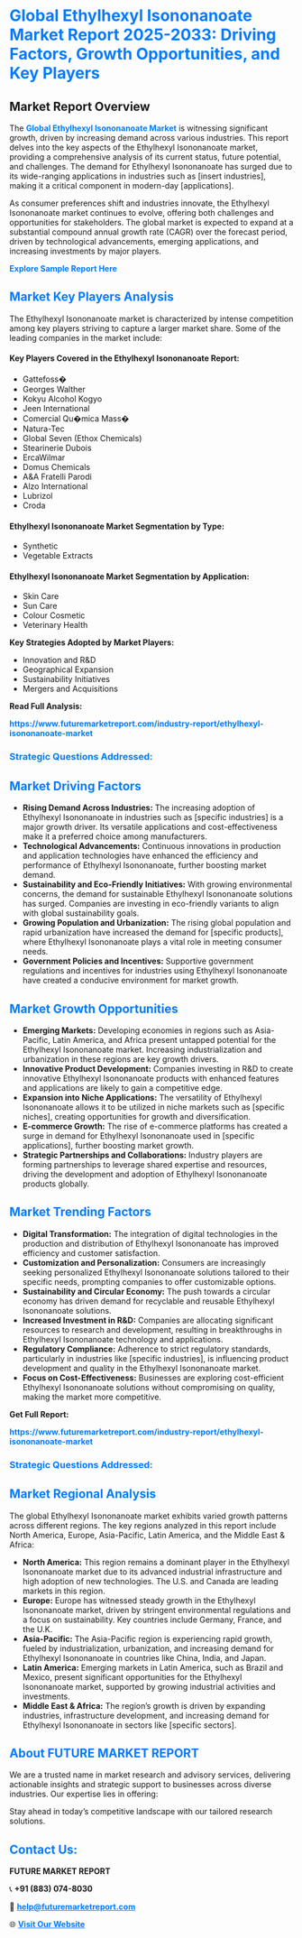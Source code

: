 <h1 style="color: #007BFF;">Global Ethylhexyl Isononanoate Market Report 2025-2033: Driving Factors, Growth Opportunities, and Key Players</h1>

<section id="overview">
<h2>Market Report Overview</h2>
<p>The <a href="https://www.futuremarketreport.com/industry-report/ethylhexyl-isononanoate-market" style="color: #007BFF; text-decoration: none;"><strong>Global Ethylhexyl Isononanoate Market</strong></a> is witnessing significant growth, driven by increasing demand across various industries. This report delves into the key aspects of the Ethylhexyl Isononanoate market, providing a comprehensive analysis of its current status, future potential, and challenges. The demand for Ethylhexyl Isononanoate has surged due to its wide-ranging applications in industries such as [insert industries], making it a critical component in modern-day [applications].</p>
<p>As consumer preferences shift and industries innovate, the Ethylhexyl Isononanoate market continues to evolve, offering both challenges and opportunities for stakeholders. The global market is expected to expand at a substantial compound annual growth rate (CAGR) over the forecast period, driven by technological advancements, emerging applications, and increasing investments by major players.</p>
</section>

<section id="overview">
<p><a href="https://www.futuremarketreport.com/request-sample/reportId=33381" style="color: #007BFF; text-decoration: none;"><strong>Explore Sample Report Here</strong></a></p>
</section>

<section id="key-players">
<h2 style="color: #007BFF;">Market Key Players Analysis</h2>
<p>The Ethylhexyl Isononanoate market is characterized by intense competition among key players striving to capture a larger market share. Some of the leading companies in the market include:</p>
<h4>Key Players Covered in the Ethylhexyl Isononanoate Report:</h4>
<ul><li>Gattefoss�</li><li>Georges Walther</li><li>Kokyu Alcohol Kogyo</li><li>Jeen International</li><li>Comercial Qu�mica Mass�</li><li>Natura-Tec</li><li>Global Seven (Ethox Chemicals)</li><li>Stearinerie Dubois</li><li>ErcaWilmar</li><li>Domus Chemicals</li><li>A&amp;A Fratelli Parodi</li><li>Alzo International</li><li>Lubrizol</li><li>Croda</li></ul>
<h4>Ethylhexyl Isononanoate Market Segmentation by Type:</h4>
<ul><li>Synthetic</li><li>Vegetable Extracts</li></ul>

<h4>Ethylhexyl Isononanoate Market Segmentation by Application:</h4>
<ul><li>Skin Care</li><li>Sun Care</li><li>Colour Cosmetic</li><li>Veterinary Health</li></ul>
<p><strong>Key Strategies Adopted by Market Players:</strong></p>
<ul>
<li>Innovation and R&D</li>
<li>Geographical Expansion</li>
<li>Sustainability Initiatives</li>
<li>Mergers and Acquisitions</li>
</ul>
</section>

<section>
<p><strong>Read Full Analysis: </strong></p><a href="https://www.futuremarketreport.com/industry-report/ethylhexyl-isononanoate-market" style="color: #007BFF; text-decoration: none;"><strong>https://www.futuremarketreport.com/industry-report/ethylhexyl-isononanoate-market</strong></a>
<h3 style="color: #007BFF;">Strategic Questions Addressed:</h3>
</section>

<section id="driving-factors">
<h2 style="color: #007BFF;">Market Driving Factors</h2>
<ul>
<li><strong>Rising Demand Across Industries:</strong> The increasing adoption of Ethylhexyl Isononanoate in industries such as [specific industries] is a major growth driver. Its versatile applications and cost-effectiveness make it a preferred choice among manufacturers.</li>
<li><strong>Technological Advancements:</strong> Continuous innovations in production and application technologies have enhanced the efficiency and performance of Ethylhexyl Isononanoate, further boosting market demand.</li>
<li><strong>Sustainability and Eco-Friendly Initiatives:</strong> With growing environmental concerns, the demand for sustainable Ethylhexyl Isononanoate solutions has surged. Companies are investing in eco-friendly variants to align with global sustainability goals.</li>
<li><strong>Growing Population and Urbanization:</strong> The rising global population and rapid urbanization have increased the demand for [specific products], where Ethylhexyl Isononanoate plays a vital role in meeting consumer needs.</li>
<li><strong>Government Policies and Incentives:</strong> Supportive government regulations and incentives for industries using Ethylhexyl Isononanoate have created a conducive environment for market growth.</li>
</ul>
</section>

<section id="growth-opportunities">
<h2 style="color: #007BFF;">Market Growth Opportunities</h2>
<ul>
<li><strong>Emerging Markets:</strong> Developing economies in regions such as Asia-Pacific, Latin America, and Africa present untapped potential for the Ethylhexyl Isononanoate market. Increasing industrialization and urbanization in these regions are key growth drivers.</li>
<li><strong>Innovative Product Development:</strong> Companies investing in R&D to create innovative Ethylhexyl Isononanoate products with enhanced features and applications are likely to gain a competitive edge.</li>
<li><strong>Expansion into Niche Applications:</strong> The versatility of Ethylhexyl Isononanoate allows it to be utilized in niche markets such as [specific niches], creating opportunities for growth and diversification.</li>
<li><strong>E-commerce Growth:</strong> The rise of e-commerce platforms has created a surge in demand for Ethylhexyl Isononanoate used in [specific applications], further boosting market growth.</li>
<li><strong>Strategic Partnerships and Collaborations:</strong> Industry players are forming partnerships to leverage shared expertise and resources, driving the development and adoption of Ethylhexyl Isononanoate products globally.</li>
</ul>
</section>

<section id="trending-factors">
<h2 style="color: #007BFF;">Market Trending Factors</h2>
<ul>
<li><strong>Digital Transformation:</strong> The integration of digital technologies in the production and distribution of Ethylhexyl Isononanoate has improved efficiency and customer satisfaction.</li>
<li><strong>Customization and Personalization:</strong> Consumers are increasingly seeking personalized Ethylhexyl Isononanoate solutions tailored to their specific needs, prompting companies to offer customizable options.</li>
<li><strong>Sustainability and Circular Economy:</strong> The push towards a circular economy has driven demand for recyclable and reusable Ethylhexyl Isononanoate solutions.</li>
<li><strong>Increased Investment in R&D:</strong> Companies are allocating significant resources to research and development, resulting in breakthroughs in Ethylhexyl Isononanoate technology and applications.</li>
<li><strong>Regulatory Compliance:</strong> Adherence to strict regulatory standards, particularly in industries like [specific industries], is influencing product development and quality in the Ethylhexyl Isononanoate market.</li>
<li><strong>Focus on Cost-Effectiveness:</strong> Businesses are exploring cost-efficient Ethylhexyl Isononanoate solutions without compromising on quality, making the market more competitive.</li>
</ul>
</section>

<section>
<p><strong>Get Full Report: </strong></p><a href="https://www.futuremarketreport.com/industry-report/ethylhexyl-isononanoate-market" style="color: #007BFF; text-decoration: none;"><strong>https://www.futuremarketreport.com/industry-report/ethylhexyl-isononanoate-market</strong></a>
<h3 style="color: #007BFF;">Strategic Questions Addressed:</h3>
</section>


<section id="regional-analysis">
<h2 style="color: #007BFF;">Market Regional Analysis</h2>
<p>The global Ethylhexyl Isononanoate market exhibits varied growth patterns across different regions. The key regions analyzed in this report include North America, Europe, Asia-Pacific, Latin America, and the Middle East & Africa:</p>
<ul>
<li><strong>North America:</strong> This region remains a dominant player in the Ethylhexyl Isononanoate market due to its advanced industrial infrastructure and high adoption of new technologies. The U.S. and Canada are leading markets in this region.</li>
<li><strong>Europe:</strong> Europe has witnessed steady growth in the Ethylhexyl Isononanoate market, driven by stringent environmental regulations and a focus on sustainability. Key countries include Germany, France, and the U.K.</li>
<li><strong>Asia-Pacific:</strong> The Asia-Pacific region is experiencing rapid growth, fueled by industrialization, urbanization, and increasing demand for Ethylhexyl Isononanoate in countries like China, India, and Japan.</li>
<li><strong>Latin America:</strong> Emerging markets in Latin America, such as Brazil and Mexico, present significant opportunities for the Ethylhexyl Isononanoate market, supported by growing industrial activities and investments.</li>
<li><strong>Middle East & Africa:</strong> The region’s growth is driven by expanding industries, infrastructure development, and increasing demand for Ethylhexyl Isononanoate in sectors like [specific sectors].</li>
</ul>
</section>

<footer>
<h2 style="color: #007BFF;">About FUTURE MARKET REPORT</h2>
<p>We are a trusted name in market research and advisory services, delivering actionable insights and strategic support to businesses across diverse industries. Our expertise lies in offering:</p>

<p>Stay ahead in today’s competitive landscape with our tailored research solutions.</p>

<h2 style="color: #007BFF;">Contact Us:</h2>
<p><strong>FUTURE MARKET REPORT</strong></p>
<p>📞 <strong>+91 (883) 074-8030</strong></p>
<p>📧 <strong><a href="mailto:help@futuremarketreport.com" style="color: #007BFF;">help@futuremarketreport.com</a></strong></p>
<p>🌐 <strong><a href="https://www.futuremarketreport.com/" style="color: #007BFF;">Visit Our Website</a></strong></p>
</footer>